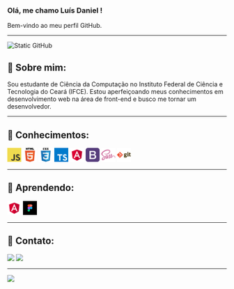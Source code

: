 ### Olá, me chamo Luís Daniel !
 Bem-vindo ao meu perfil GitHub.
 
--- 
 
 <img src="https://img.shields.io/static/v1?label=Overview&message=Daniel-MComin&color=f8efd4&style=for-the-badge&logo=GitHub" alt="Static GitHub">
 

## 🚀 Sobre mim: 
<p align="left"> 
   Sou estudante de Ciência da Computação no Instituto Federal de Ciência e Tecnologia do Ceará (IFCE). Estou aperfeiçoando meus conhecimentos em desenvolvimento web na área de front-end e busco me tornar um desenvolvedor.
</p>

----

 ## 🚀 Conhecimentos:
<p align="left">
<code><img height="32" src="https://raw.githubusercontent.com/github/explore/80688e429a7d4ef2fca1e82350fe8e3517d3494d/topics/javascript/javascript.png" alt="Javascript"/></code>
<code><img height="32" src="https://raw.githubusercontent.com/github/explore/80688e429a7d4ef2fca1e82350fe8e3517d3494d/topics/html/html.png" alt="HTML5"/></code>
<code><img height="32" src="https://raw.githubusercontent.com/github/explore/80688e429a7d4ef2fca1e82350fe8e3517d3494d/topics/css/css.png" alt="CSS"/></code>
<code><img height="32" src="https://raw.githubusercontent.com/github/explore/80688e429a7d4ef2fca1e82350fe8e3517d3494d/topics/typescript/typescript.png" alt="Typescript"/></code>
<code><img height="32" src="https://raw.githubusercontent.com/github/explore/80688e429a7d4ef2fca1e82350fe8e3517d3494d/topics/angular/angular.png" alt="Angular"/></code>
<code><img height="32" src="https://raw.githubusercontent.com/github/explore/80688e429a7d4ef2fca1e82350fe8e3517d3494d/topics/bootstrap/bootstrap.png" alt="Bootstrap"/></code>
<code><img height="32" src="https://raw.githubusercontent.com/github/explore/80688e429a7d4ef2fca1e82350fe8e3517d3494d/topics/sass/sass.png" alt="Sass"/></code>
<code><img height="32" src="https://raw.githubusercontent.com/github/explore/80688e429a7d4ef2fca1e82350fe8e3517d3494d/topics/git/git.png"></code>

</p>

----

 ## 🚀 Aprendendo:
<p align="left">
<code><img height="32" src="https://raw.githubusercontent.com/github/explore/80688e429a7d4ef2fca1e82350fe8e3517d3494d/topics/angular/angular.png" alt="Angular"/></code>
<code><img height="32" src="https://raw.githubusercontent.com/github/explore/80688e429a7d4ef2fca1e82350fe8e3517d3494d/topics/figma/figma.png" alt="Figma"/></code>


</p>


----
  ## 🚀 Contato:
  
<p align="left">
<div>
<a href = "mailto:danielmacmin@gmail.com"><img loading="lazy" src="https://img.shields.io/badge/Gmail-D14836?style=for-the-badge&logo=gmail&logoColor=white" target="_blank"></a>
<a href="https://www.linkedin.com/in/luis-daniel-maciel-comin-b5a0b7211" target="_blank"><img loading="lazy" src="https://img.shields.io/badge/-LinkedIn-%230077B5?style=for-the-badge&logo=linkedin&logoColor=white" target="_blank"></a>   
</div>
</p>

--- 

<p align="left">
<div>
<a href="https://github.com/Daniel-MComin">
<img loading="lazy" height="200em" src="https://github-readme-stats.vercel.app/api/top-langs/?username=daniel-mcomin&layout=compact&theme=synthwave"/>
</div>
</p>






